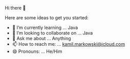  Hi there 👋


Here are some ideas to get you started:

- 🌱 I’m currently learning ... Java
- 👯 I’m looking to collaborate on ... Java
- 💬 Ask me about ... Anything
- 📫 How to reach me: ... kamil.markowski@icloud.com
- 😄 Pronouns: ... He/Him

